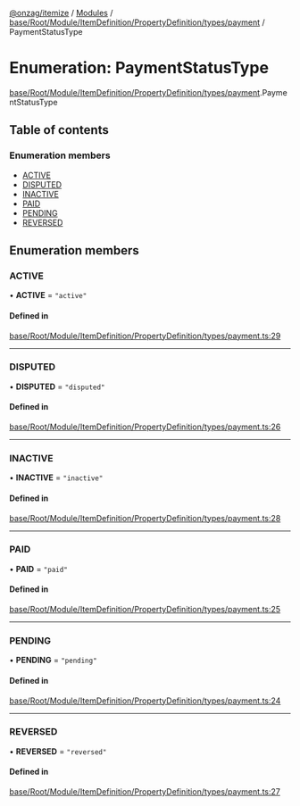 [@onzag/itemize](../README.md) / [Modules](../modules.md) / [base/Root/Module/ItemDefinition/PropertyDefinition/types/payment](../modules/base_Root_Module_ItemDefinition_PropertyDefinition_types_payment.md) / PaymentStatusType

# Enumeration: PaymentStatusType

[base/Root/Module/ItemDefinition/PropertyDefinition/types/payment](../modules/base_Root_Module_ItemDefinition_PropertyDefinition_types_payment.md).PaymentStatusType

## Table of contents

### Enumeration members

- [ACTIVE](base_Root_Module_ItemDefinition_PropertyDefinition_types_payment.PaymentStatusType.md#active)
- [DISPUTED](base_Root_Module_ItemDefinition_PropertyDefinition_types_payment.PaymentStatusType.md#disputed)
- [INACTIVE](base_Root_Module_ItemDefinition_PropertyDefinition_types_payment.PaymentStatusType.md#inactive)
- [PAID](base_Root_Module_ItemDefinition_PropertyDefinition_types_payment.PaymentStatusType.md#paid)
- [PENDING](base_Root_Module_ItemDefinition_PropertyDefinition_types_payment.PaymentStatusType.md#pending)
- [REVERSED](base_Root_Module_ItemDefinition_PropertyDefinition_types_payment.PaymentStatusType.md#reversed)

## Enumeration members

### ACTIVE

• **ACTIVE** = `"active"`

#### Defined in

[base/Root/Module/ItemDefinition/PropertyDefinition/types/payment.ts:29](https://github.com/onzag/itemize/blob/f2f29986/base/Root/Module/ItemDefinition/PropertyDefinition/types/payment.ts#L29)

___

### DISPUTED

• **DISPUTED** = `"disputed"`

#### Defined in

[base/Root/Module/ItemDefinition/PropertyDefinition/types/payment.ts:26](https://github.com/onzag/itemize/blob/f2f29986/base/Root/Module/ItemDefinition/PropertyDefinition/types/payment.ts#L26)

___

### INACTIVE

• **INACTIVE** = `"inactive"`

#### Defined in

[base/Root/Module/ItemDefinition/PropertyDefinition/types/payment.ts:28](https://github.com/onzag/itemize/blob/f2f29986/base/Root/Module/ItemDefinition/PropertyDefinition/types/payment.ts#L28)

___

### PAID

• **PAID** = `"paid"`

#### Defined in

[base/Root/Module/ItemDefinition/PropertyDefinition/types/payment.ts:25](https://github.com/onzag/itemize/blob/f2f29986/base/Root/Module/ItemDefinition/PropertyDefinition/types/payment.ts#L25)

___

### PENDING

• **PENDING** = `"pending"`

#### Defined in

[base/Root/Module/ItemDefinition/PropertyDefinition/types/payment.ts:24](https://github.com/onzag/itemize/blob/f2f29986/base/Root/Module/ItemDefinition/PropertyDefinition/types/payment.ts#L24)

___

### REVERSED

• **REVERSED** = `"reversed"`

#### Defined in

[base/Root/Module/ItemDefinition/PropertyDefinition/types/payment.ts:27](https://github.com/onzag/itemize/blob/f2f29986/base/Root/Module/ItemDefinition/PropertyDefinition/types/payment.ts#L27)

